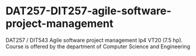 # DAT257-DIT257-agile-software-project-management
DAT257 / DIT543 Agile software project management lp4 VT20 (7.5 hp). Course is offered by the department of Computer Science and Engineering
